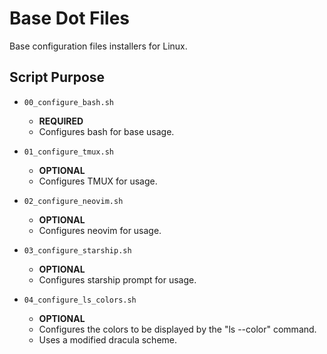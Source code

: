 # Base Dot Files

Base configuration files installers for Linux.

## Script Purpose

* `00_configure_bash.sh`
  * **REQUIRED**
  * Configures bash for base usage.

* `01_configure_tmux.sh`
  * **OPTIONAL**
  * Configures TMUX for usage.

* `02_configure_neovim.sh`
  * **OPTIONAL**
  * Configures neovim for usage.

* `03_configure_starship.sh`
  * **OPTIONAL**
  * Configures starship prompt for usage.

* `04_configure_ls_colors.sh`
  * **OPTIONAL**
  * Configures the colors to be displayed by the "ls --color" command.
  * Uses a modified dracula scheme.
